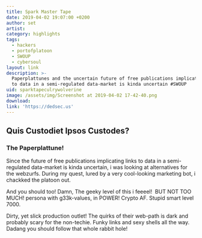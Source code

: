 ```yaml
---
title: Spark Master Tape
date: 2019-04-02 19:07:00 +0200
author: set
artist:
category: highlights
tags:
  - hackers
  - portofplatoon
  - SWOUP
  - cybersoul
layout: link
description: >-
  Paperplattunes and the uncertain future of free publications implicating links
  to data in a semi-regulated data-market is kinda uncertain #SWOUP
uid: sparktapeculrywolverine
image: /assets/img/Screenshot at 2019-04-02 17-42-40.png
download:
link: 'https://dedsec.us'
---
```


## Quis Custodiet Ipsos Custodes?

### The Paperplattune!

Since the future of free publications implicating links to data in a semi-regulated data-market is kinda uncertain, i was looking at alternatives for the webzurfs. During my quest, lured by a very cool-looking marketing bot, i chackked the platoon out.

And you should too! Damn, The geeky level of this i feeeel!  BUT NOT TOO MUCH! persona with g33k-values, in POWER! Crypto AF. Stupid smart level 7000.

Dirty, yet slick production outlet! The quirks of their web-path is dark and probably scary for the non-techie. Funky links and sexy shells all the way. Dadang you should follow that whole rabbit hole!